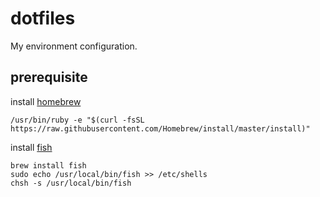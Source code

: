 # dotfiles
My environment configuration.

## prerequisite
install [homebrew](https://brew.sh)
```
/usr/bin/ruby -e "$(curl -fsSL https://raw.githubusercontent.com/Homebrew/install/master/install)"
```

install [fish](https://fishshell.com)
```
brew install fish
sudo echo /usr/local/bin/fish >> /etc/shells
chsh -s /usr/local/bin/fish
```

